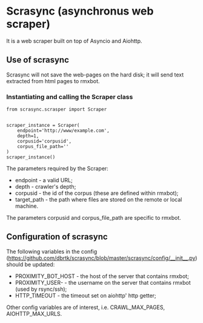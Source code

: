 # Scrasync (asynchronus web scraper)

It is a web scraper built on top of Asyncio and Aiohttp.

## Use of scrasync

Scrasync will not save the web-pages on the hard disk; it will send text extracted from html pages to rmxbot.

### Instantiating and calling the Scraper class
```
from scrasync.scrasper import Scraper


scraper_instance = Scraper(
    endpoint='http://www/example.com',
    depth=1,
    corpusid='corpusid',
    corpus_file_path=''
)
scraper_instance()

```

The parameters required by the Scraper: 
* endpoint - a valid URL;
* depth - crawler's depth;
* corpusid - the id of the corpus (these are defined within rmxbot);
* target_path - the path where files are stored on the remote or local machine.

The parameters corpusid and corpus_file_path are specific to rmxbot.

## Configuration of scrasync

The following variables in the config (https://github.com/dbrtk/scrasync/blob/master/scrasync/config/__init__.py) should be updated:
* PROXIMITY_BOT_HOST - the host of the server that contains rmxbot;
* PROXIMITY_USER- - the username on the server that contains rmxbot (used by rsync/ssh);
* HTTP_TIMEOUT - the timeout set on aiohttp' http getter;

Other config variables are of interest, i.e. CRAWL_MAX_PAGES, AIOHTTP_MAX_URLS.
